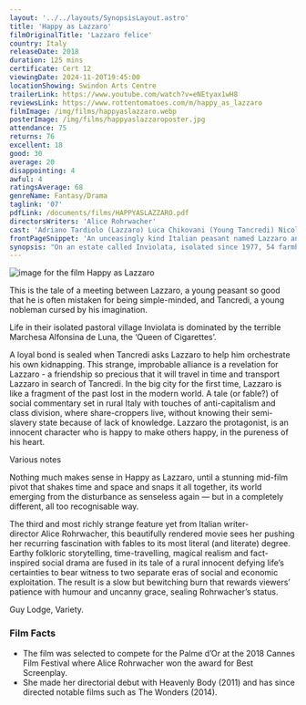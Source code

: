 ```yaml
---
layout: '../../layouts/SynopsisLayout.astro'
title: 'Happy as Lazzaro'
filmOriginalTitle: 'Lazzaro felice'
country: Italy
releaseDate: 2018
duration: 125 mins
certificate: Cert 12
viewingDate: 2024-11-20T19:45:00
locationShowing: Swindon Arts Centre
trailerLink: https://www.youtube.com/watch?v=eNEtyax1wH8
reviewsLink: https://www.rottentomatoes.com/m/happy_as_lazzaro
filmImage: /img/films/happyaslazzaro.webp
posterImage: /img/films/happyaslazzaroposter.jpg
attendance: 75
returns: 76
excellent: 18
good: 30
average: 20
disappointing: 4
awful: 4
ratingsAverage: 68
genreName: Fantasy/Drama
taglink: '07'
pdfLink: /documents/films/HAPPYASLAZZARO.pdf
directorsWriters: 'Alice Rohrwacher'
cast: 'Adriano Tardiolo (Lazzaro) Luca Chikovani (Young Tancredi) Nicoletta Braschi (Marchesa Alfonsina De Luna)'
frontPageSnippet: 'An unceasingly kind Italian peasant named Lazzaro and his family are blatantly exploited by a tobacco baroness, the queen of cigarettes, who controls their isolated pastoral village.'
synopsis: "On an estate called Inviolata, isolated since 1977, 54 farmhands work on a tobacco farm in a share-cropping arrangement, where they are constantly in debt and thus unpaid.  The farm is run in a feudal manner by the notorious Marchioness Alfonsina De Luna, the 'Queen of Cigarettes'.  Lazzaro, an innocent young man, is a worker on the farm, helping the farmhands with their endless work…"
---
```


![image for the film Happy as Lazzaro](/img/films/happyaslazzaro.webp)

This is the tale of a meeting between Lazzaro, a young peasant so good that he is often mistaken for being simple-minded, and Tancredi, a young nobleman cursed by his imagination.

Life in their isolated pastoral village Inviolata is dominated by the terrible Marchesa Alfonsina de Luna, the ‘Queen of Cigarettes’.

A loyal bond is sealed when Tancredi asks Lazzaro to help him orchestrate his own kidnapping. This strange, improbable alliance is a revelation for Lazzaro - a friendship so precious that it will travel in time and transport Lazzaro in search of Tancredi. In the big city for the first time, Lazzaro is like a fragment of the past lost in the modern world. A tale (or fable?) of social commentary set in rural Italy with touches of anti-capitalism and class division, where share-croppers live, without knowing their semi-slavery state because of lack of knowledge. Lazzaro the protagonist, is an innocent character who is happy to make others happy, in the pureness of his heart.

<div class="review__author review__author--review1"> 
Various notes
</div>

Nothing much makes sense in Happy as Lazzaro, until a stunning mid-film pivot that shakes time and space and snaps it all together, its world emerging from the disturbance as senseless again — but in a completely different, all too recognisable way.

The third and most richly strange feature yet from Italian writer-director Alice Rohrwacher, this beautifully rendered movie sees her pushing her recurring fascination with fables to its most literal (and literate) degree. Earthy folkloric storytelling, time-travelling, magical realism and fact-inspired social drama are fused in its tale of a rural innocent defying life’s certainties to bear witness to two separate eras of social and economic exploitation. The result is a slow but bewitching burn that rewards viewers’ patience with humour and uncanny grace, sealing Rohrwacher’s status.

<div class="review__author"> 
Guy Lodge, Variety.
</div>

### Film Facts

-   The film was selected to compete for the Palme d’Or at the 2018 Cannes Film Festival where Alice Rohrwacher won the award for Best Screenplay.
-   She made her directorial debut with Heavenly Body (2011) and has since directed notable films such as The Wonders (2014).
